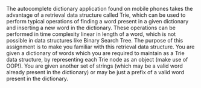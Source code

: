 The autocomplete dictionary application found on mobile phones takes the advantage of a retrieval data
structure called Trie, which can be used to perform typical operations of finding a word present in a given
dictionary and inserting a new word in the dictionary. These operations can be performed in time
complexity linear in length of a word, which is not possible in data structures like Binary Search Tree. The
purpose of this assignment is to make you familiar with this retrieval data structure. You are given a
dictionary of words which you are required to maintain as a Trie data structure, by representing each Trie
node as an object (make use of OOP!). You are given another set of strings (which may be a valid word
already present in the dictionary) or may be just a prefix of a valid word present in the dictionary.
